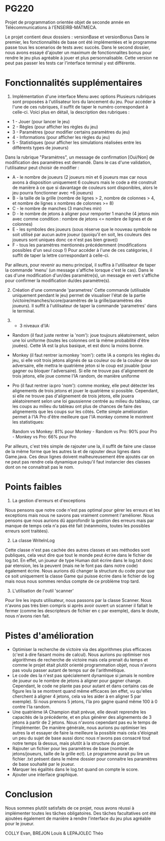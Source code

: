 # PG220

Projet de programmation orientée objet de seconde année en Télécommunications à l'ENSEIRB-MATMECA.

Le projet contient deux dossiers : versionBase et versionBonus
Dans le premier, les fonctionnalités de base ont été implémentées et le programme passe tous les scenarios de tests avec succès.
Dans le second dossier, nous avons essayé d'ajouter un maximum de fonctionnalites bonus pour rendre le jeu plus agréable à jouer et plus personnalisable. Cette version ne peut pas passer les tests car l'interface terminal y est différente.


# Fonctionnalités supplémentaires

1) Implémentation d'une interface Menu avec options
Plusieurs rubriques sont proposées à l'utilisateur lors du lancement du jeu. Pour accéder à l'une de ces rubriques, il suffit de taper le numéro correspondant à celle-ci. Voici plus en détail, la description des rubriques :
- 1 - Jouer (pour lancer le jeu)
- 2 - Règles (pour afficher les règles du jeu)
- 3 - Paramètres (pour modifier certains paramètres du jeu)
- 4 - Informations (pour afficher les règles du jeu)
- 5 - Statistiques (pour afficher les simulations réalisées entre les différents types de joueurs)

Dans la rubrique "Paramètres", un message de confirmation [Oui/Non] de modification des paramètres est demandé. Dans le cas d'une validation, l'utilisateur peut
choisir de modifier :

- A - le nombre de joueurs (2 joueurs min et 6 joueurs max car nous avons à disposition     uniquement 6 couleurs mais le code a été construit de manière à ce que si davantage de couleurs sont disponibles, alors le jeu pourra fonctionner avec +6 joueurs)
- B - la taille de la grille (nombre de lignes > 2, nombre de colonnes > 4, et nombre de lignes x nombres de colonnes >= 8)
- C - le nombre de manches (3 manches min)
- D - le nombre de jetons à aligner pour remporter 1 manche (4 jetons min avec comme condition : nombre de jetons <= nombre de lignes et de colonnes)
- E - les symboles des joueurs (sous réserve que le nouveau symbole ne soit utilisé par aucun autre joueur (quoiqu'il en soit, les couleurs des joueurs sont uniques donc ce n'est pas bien grave))
- F - tous les paramètres mentionnés précédemment (modifications possibles d'un seul coup !)
Pour accéder à l'une de ces catégories, il suffit de taper la lettre correspondant à celle-ci.

Par ailleurs, pour revenir au menu principal, il suffira à l'utilisateur de taper la commande 'menu' (un message s'affiche lorsque c'est le cas).
Dans le cas d'une modification d'un/des paramètre(s), un message en vert s'affiche pour confirmer la modification du/des paramètre(s).

2) Création d'une commande 'parametres'
Cette commande (utilisable uniquement pendant le jeu) permet de visualiser l'état de la partie (victoire/manches/score/paramètres de la grille/paramètres des joueurs). Il suffit à l'utilisateur de taper la commande 'parametres' dans le terminal.

3) - 3 niveaux d'IA:
- Random (il faut juste rentrer ia 'nom'): joue toujours aléatoirement, selon une loi uniforme (toutes les colonnes ont la même probabilité d'être jouées). Cette IA est la plus basique, et est donc la moins bonne.
- Monkey (il faut rentrer ia:monkey 'nom'): cette IA a compris les règles du jeu, si elle voit trois jetons alignés de sa couleur ou de la couleur de son adversaire, elle mettra le quatrième jeton si le coup est jouable (pour gagner ou bloquer l'adversaire). Si elle ne trouve pas d'alignement de trois jetons, elle joue comme l'IA random, de manière uniforme
- Pro (il faut rentrer ia:pro 'nom'): comme monkey, elle peut détecter les alignements de trois jetons et jouer le quatrième si possible. Cependant, si elle ne trouve pas d'alignement de trois jetons, elle jouera aléatoirement selon une loi gaussienne centrée au milieu du tableau, car les coups au milieu du tableau ont plus de chances de faire des alignements que les coups sur les côtés. Cette simple amélioration permet à l'IA Pro d'être meilleure que l'IA monkey comme le montrent les statistiques:

  Random vs Monkey: 81% pour Monkey -
  Random vs Pro:    90% pour Pro - 
  Monkey vs Pro:    66% pour Pro

 Par ailleurs, c'est très simple de rajouter une Ia, il suffit de faire une classe de la même forme que les autres Ia et de rajouter deux lignes dans Game.java. Ces deux lignes doivent malheureusement être ajoutés car on ne peut pas rendre cela dynamique puisqu'il faut instancier des classes dont on ne connaitrait pas le nom.


# Points faibles

1) La gestion d'erreurs et d'exceptions

Nous pensons que notre code n'est pas optimal pour gérer les erreurs et les exceptions mais nous ne savons pas vraiment comment l'améliorer. Nous pensons que nous aurions dû approfondir la gestion des erreurs mais par manque de temps cela n'a pas été fait (néanmoins, toutes les possibles erreurs sont traitées).

2) La classe WriteInLog

Cette classe n'est pas cachée des autres classes et ses méthodes sont publiques, cela veut dire que tout le monde peut écrire dans le fichier de log.txt. En effet, un joueur de type Human doit écrire dans le log.txt donc par etension, les Ia peuvent (mais ne le font pas dans notre code) également écrire. Nous aurions dû changer la structure du code pour que ce soit uniquement la classe Game qui puisse écrire dans le fichier de log mais nous nous sommes rendus compte de ce problème trop tard.

3) L'utilisation de l'outil 'scanner'

Pour lire les inputs utilisateur, nous passons par la classe Scanner. Nous n'avons pas très bien compris si après avoir ouvert un scanner il fallait le fermer (comme les descripteurs de fichier en c par exemple), dans le doute, nous n'avons rien fait.


# Pistes d'amélioration

- Optimiser la recherche de victoire via des algorithmes plus efficaces (c'est à dire faisant moins de calcul). Nous aurions pu optimiser nos algorithmes de recherche de victoire mais cela prenait du temps et comme le projet était plutôt orienté programmation objet, nous n'avons pas voulu passer autant de temps sur de l'arithmétique.
- Le code des Ia n'est pas spécialement dynamique si jamais le nombre de joueur ou le nombre de jetons à aligner pour gagner change. Cependant, le code ne plante pas pour autant et dans certains cas de figure les Ia se montrent quand même efficaces (en effet, vu qu'elles cherchent à aligner 4 jetons, cela va les aider à en aligner 5 par exemple). Si nous prenons 5 jetons, l'Ia pro gagne quand même 100 à 0 contre l'Ia random.
- Une quatrième IA Champion était prévue, elle devait reprendre les capacités de la précédente, et en plus générer des alignements de 3 jetons à partir de 2 jetons. Nous n'avons cependant pas eu le temps de l'implémenter. De manière générale, nous aurions pu optimiser les autres Ia et essayer de faire la meilleure Ia possible mais cela s'éloignait un peu du sujet de base aussi donc nous n'avons pas consacré tout notre temps là dessus, mais plutôt à la structure du projet.
- Rajouter un fichier pour les paramètres de base (nombre de jetons/joueurs, taille de la grille ect). Le programme aurait pu lire un fichier .txt présent dans le même dossier pour connaitre les paramètres de base souhaité par le joueur.
- Marquer les égalités dans le log.txt quand on compte le score.
- Ajouter une interface graphique.


# Conclusion
Nous sommes plutôt satisfaits de ce projet, nous avons réussi à implémenter toutes les tâches obligatoires. Des tâches facultatives ont été ajoutées également de manière à rendre l'interface du jeu plus agréable pour le joueur.


COLLY Evan, BREJON Louis & LEPAJOLEC Théo
